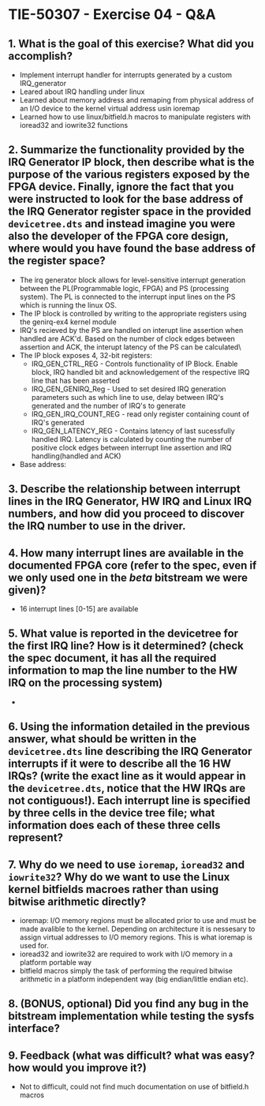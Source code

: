 # TIE-50307 - Exercise 04 - Q&A

## 1. What is the goal of this exercise? What did you accomplish?
- Implement interrupt handler for interrupts generated by a custom IRQ_generator
- Leared about IRQ handling under linux
- Learned about memory address and remaping from physical address of an I/O device to the kernel virtual address usin ioremap
- Learned how to use linux/bitfield.h macros to manipulate registers with ioread32 and iowrite32 functions

## 2. Summarize the functionality provided by the IRQ Generator IP block, then describe what is the purpose of the various registers exposed by the FPGA device. Finally, ignore the fact that you were instructed to look for the base address of the IRQ Generator register space in the provided `devicetree.dts` and instead imagine you were also the developer of the FPGA core design, where would you have found the base address of the register space?
- The irq generator block allows for level-sensitive interrupt generation between the PL(Programmable logic, FPGA) and PS (processing system). The PL is connected to the interrupt input lines on the PS which is running the linux OS. 
- The IP block is controlled by writing to the appropriate registers using the genirq-ex4 kernel module
- IRQ's recieved by the PS are handled on interupt line assertion when handled are ACK'd. Based on the number of clock edges between assertion and ACK, the interupt latency of the PS can be calculated\
- The IP block exposes 4, 32-bit registers:
    - IRQ_GEN_CTRL_REG - Controls functionality of IP Block. Enable block, IRQ handled bit and acknowledgement of the respective IRQ line that has been asserted
    - IRQ_GEN_GENIRQ_Reg - Used to set desired IRQ generation parameters such as which line to use, delay between IRQ's generated and the number of IRQ's to generate
    - IRQ_GEN_IRQ_COUNT_REG - read only register containing count of IRQ's generated
    - IRQ_GEN_LATENCY_REG - Contains latency of last sucessfully handled IRQ.  Latency is calculated by counting the number of positive clock edges between interrupt line assertion and IRQ handling(handled and ACK) 
- Base address:

## 3. Describe the relationship between interrupt lines in the IRQ Generator, HW IRQ and Linux IRQ numbers, and how did you proceed to discover the IRQ number to use in the driver.

## 4. How many interrupt lines are available in the documented FPGA core (refer to the spec, even if we only used one in the *beta* bitstream we were given)?
- 16 interrupt lines [0-15] are available

## 5. What value is reported in the devicetree for the first IRQ line? How is it determined? (check the spec document, it has all the required information to map the line number to the HW IRQ on the processing system)
- 

## 6. Using the information detailed in the previous answer, what should be written in the `devicetree.dts` line describing the IRQ Generator interrupts if it were to describe all the 16 HW IRQs? (write the exact line as it would appear in the `devicetree.dts`, notice that the HW IRQs are not contiguous!). Each interrupt line is specified by three cells in the device tree file; what information does each of these three cells represent?

## 7. Why do we need to use `ioremap`, `ioread32` and `iowrite32`? Why do we want to use the Linux kernel bitfields macroes rather than using bitwise arithmetic directly?
- ioremap: I/O memory regions must be allocated prior to use and must be made avalible to the kernel. Depending on architecture it is nessesary to assign virtual addresses to I/O memory regions. This is what ioremap is used for.
- ioread32 and iowrite32 are required to work with I/O memory in a platform portable way
- bitfield macros simply the task of performing the required bitwise arithmetic in a platform independent way (big endian/little endian etc).   
## 8. (BONUS, optional) Did you find any bug in the bitstream implementation while testing the sysfs interface?

## 9. Feedback (what was difficult? what was easy? how would you improve it?)
- Not to difficult,  could not find much documentation on use of bitfield.h macros
